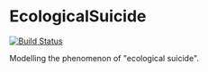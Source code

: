 # EcologicalSuicide

[![Build Status](https://github.com/felciabatta/EcologicalSuicide.jl/actions/workflows/CI.yml/badge.svg?branch=main)](https://github.com/felciabatta/EcologicalSuicide.jl/actions/workflows/CI.yml?query=branch%3Amain)

Modelling the phenomenon of "ecological suicide".